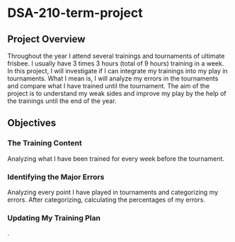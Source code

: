 # DSA-210-term-project

## Project Overview
Throughout the year I attend several trainings and tournaments of ultimate frisbee. I usually have 3 times 3 hours (total of 9 hours) training in a week. In this project, I will investigate if I can integrate my trainings into my play in tournaments. What I mean is, I will analyze my errors in the tournaments and compare what I have trained until the tournament. The aim of the project is to understand my weak sides and improve my play by the help of the trainings until the end of the year. 

## Objectives
### The Training Content
Analyzing what I have been trained for every week before the tournament. 

### Identifying the Major Errors
Analyzing every point I have played in tournaments and categorizing my errors. After categorizing, calculating the percentages of my errors.

### Updating My Training Plan

.

